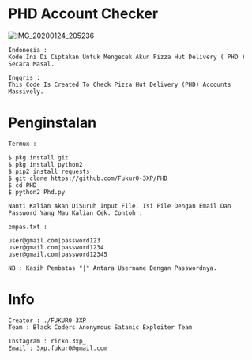 # PHD Account Checker

![IMG_20200124_205236](https://user-images.githubusercontent.com/59508497/73074146-83eff800-3eeb-11ea-93e9-f9ff71efdf15.JPG)

```
Indonesia :
Kode Ini Di Ciptakan Untuk Mengecek Akun Pizza Hut Delivery ( PHD ) Secara Masal. 
```
```
Inggris : 
This Code Is Created To Check Pizza Hut Delivery (PHD) Accounts Massively.
```
# Penginstalan
```
Termux :

$ pkg install git
$ pkg install python2
$ pip2 install requests
$ git clone https://github.com/Fukur0-3XP/PHD
$ cd PHD
$ python2 Phd.py

Nanti Kalian Akan DiSuruh Input File, Isi File Dengan Email Dan Password Yang Mau Kalian Cek. Contoh :

empas.txt :

user@gmail.com|password123
user@gmail.com|password1234
user@gmail.com|password12345

NB : Kasih Pembatas "|" Antara Username Dengan Passwordnya.
```

# Info
```
Creator : ./FUKUR0-3XP
Team : Black Coders Anonymous Satanic Exploiter Team

Instagram : ricko.3xp_
Email : 3xp.fukur0@gmail.com
```
